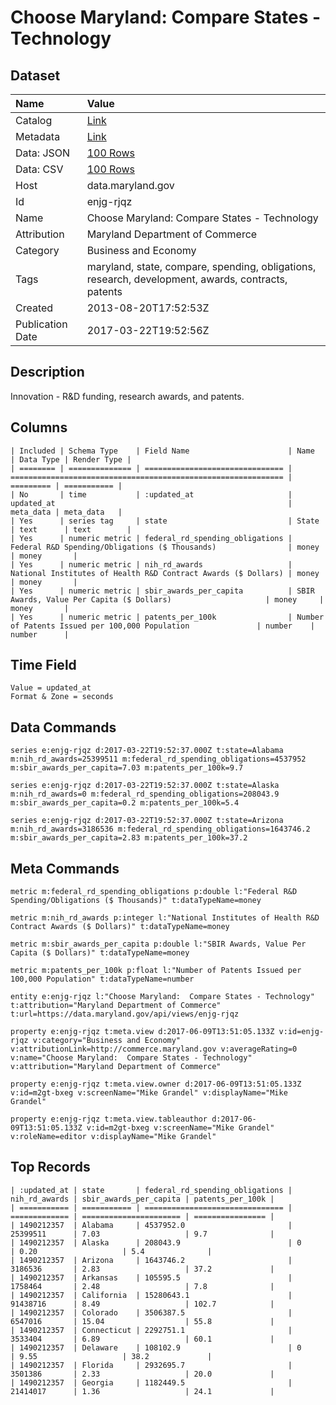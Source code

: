 # Choose Maryland: Compare States - Technology

## Dataset

| Name | Value |
| :--- | :---- |
| Catalog | [Link](https://catalog.data.gov/dataset/choose-maryland-compare-states-technology) |
| Metadata | [Link](https://data.maryland.gov/api/views/enjg-rjqz) |
| Data: JSON | [100 Rows](https://data.maryland.gov/api/views/enjg-rjqz/rows.json?max_rows=100) |
| Data: CSV | [100 Rows](https://data.maryland.gov/api/views/enjg-rjqz/rows.csv?max_rows=100) |
| Host | data.maryland.gov |
| Id | enjg-rjqz |
| Name | Choose Maryland: Compare States - Technology |
| Attribution | Maryland Department of Commerce |
| Category | Business and Economy |
| Tags | maryland, state, compare, spending, obligations, research, development, awards, contracts, patents |
| Created | 2013-08-20T17:52:53Z |
| Publication Date | 2017-03-22T19:52:56Z |

## Description

Innovation - R&D funding, research awards, and patents.

## Columns

```ls
| Included | Schema Type    | Field Name                      | Name                                                          | Data Type | Render Type |
| ======== | ============== | =============================== | ============================================================= | ========= | =========== |
| No       | time           | :updated_at                     | updated_at                                                    | meta_data | meta_data   |
| Yes      | series tag     | state                           | State                                                         | text      | text        |
| Yes      | numeric metric | federal_rd_spending_obligations | Federal R&D Spending/Obligations ($ Thousands)                | money     | money       |
| Yes      | numeric metric | nih_rd_awards                   | National Institutes of Health R&D Contract Awards ($ Dollars) | money     | money       |
| Yes      | numeric metric | sbir_awards_per_capita          | SBIR Awards, Value Per Capita ($ Dollars)                     | money     | money       |
| Yes      | numeric metric | patents_per_100k                | Number of Patents Issued per 100,000 Population               | number    | number      |
```

## Time Field

```ls
Value = updated_at
Format & Zone = seconds
```

## Data Commands

```ls
series e:enjg-rjqz d:2017-03-22T19:52:37.000Z t:state=Alabama m:nih_rd_awards=25399511 m:federal_rd_spending_obligations=4537952 m:sbir_awards_per_capita=7.03 m:patents_per_100k=9.7

series e:enjg-rjqz d:2017-03-22T19:52:37.000Z t:state=Alaska m:nih_rd_awards=0 m:federal_rd_spending_obligations=208043.9 m:sbir_awards_per_capita=0.2 m:patents_per_100k=5.4

series e:enjg-rjqz d:2017-03-22T19:52:37.000Z t:state=Arizona m:nih_rd_awards=3186536 m:federal_rd_spending_obligations=1643746.2 m:sbir_awards_per_capita=2.83 m:patents_per_100k=37.2
```

## Meta Commands

```ls
metric m:federal_rd_spending_obligations p:double l:"Federal R&D Spending/Obligations ($ Thousands)" t:dataTypeName=money

metric m:nih_rd_awards p:integer l:"National Institutes of Health R&D Contract Awards ($ Dollars)" t:dataTypeName=money

metric m:sbir_awards_per_capita p:double l:"SBIR Awards, Value Per Capita ($ Dollars)" t:dataTypeName=money

metric m:patents_per_100k p:float l:"Number of Patents Issued per 100,000 Population" t:dataTypeName=number

entity e:enjg-rjqz l:"Choose Maryland:  Compare States - Technology" t:attribution="Maryland Department of Commerce" t:url=https://data.maryland.gov/api/views/enjg-rjqz

property e:enjg-rjqz t:meta.view d:2017-06-09T13:51:05.133Z v:id=enjg-rjqz v:category="Business and Economy" v:attributionLink=http://commerce.maryland.gov v:averageRating=0 v:name="Choose Maryland:  Compare States - Technology" v:attribution="Maryland Department of Commerce"

property e:enjg-rjqz t:meta.view.owner d:2017-06-09T13:51:05.133Z v:id=m2gt-bxeg v:screenName="Mike Grandel" v:displayName="Mike Grandel"

property e:enjg-rjqz t:meta.view.tableauthor d:2017-06-09T13:51:05.133Z v:id=m2gt-bxeg v:screenName="Mike Grandel" v:roleName=editor v:displayName="Mike Grandel"
```

## Top Records

```ls
| :updated_at | state       | federal_rd_spending_obligations | nih_rd_awards | sbir_awards_per_capita | patents_per_100k | 
| =========== | =========== | =============================== | ============= | ====================== | ================ | 
| 1490212357  | Alabama     | 4537952.0                       | 25399511      | 7.03                   | 9.7              | 
| 1490212357  | Alaska      | 208043.9                        | 0             | 0.20                   | 5.4              | 
| 1490212357  | Arizona     | 1643746.2                       | 3186536       | 2.83                   | 37.2             | 
| 1490212357  | Arkansas    | 105595.5                        | 1758464       | 2.48                   | 7.8              | 
| 1490212357  | California  | 15280643.1                      | 91438716      | 8.49                   | 102.7            | 
| 1490212357  | Colorado    | 3506387.5                       | 6547016       | 15.04                  | 55.8             | 
| 1490212357  | Connecticut | 2292751.1                       | 3533404       | 6.89                   | 60.1             | 
| 1490212357  | Delaware    | 108102.9                        | 0             | 9.55                   | 38.2             | 
| 1490212357  | Florida     | 2932695.7                       | 3501386       | 2.33                   | 20.0             | 
| 1490212357  | Georgia     | 1182449.5                       | 21414017      | 1.36                   | 24.1             | 
```